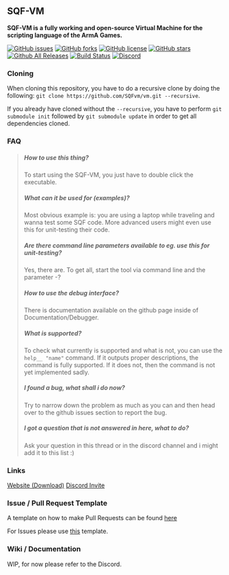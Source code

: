 ## SQF-VM
__SQF-VM is a fully working and open-source Virtual Machine for the scripting language of the ArmA Games.__

[![GitHub issues](https://img.shields.io/github/issues/SQFvm/vm)](https://github.com/SQFvm/vm/issues)
[![GitHub forks](https://img.shields.io/github/forks/SQFvm/vm)](https://github.com/SQFvm/vm/network)
[![GitHub license](https://img.shields.io/badge/license-LGPLv3-blue)](https://raw.githubusercontent.com/SQFvm/vm/master/LICENSE)
[![GitHub stars](https://img.shields.io/github/stars/SQFvm/vm)](https://github.com/SQFvm/vm/stargazers)
[![Github All Releases](https://img.shields.io/github/downloads/SQFvm/vm/total)](https://github.com/SQFvm/vm/releases)
[![Build Status](https://travis-ci.org/SQFvm/vm.svg?branch=master)](https://travis-ci.org/SQFvm/vm)
[![Discord](https://img.shields.io/discord/365800217871908864)](https://discord.gg/eP4QgTr)

### Cloning
When cloning this repository, you have to do a recursive clone by doing the following: `git clone https://github.com/SQFvm/vm.git --recursive`.

If you already have cloned without the `--recursive`, you have to perform `git submodule init` followed by `git submodule update` in order to get all dependencies cloned.

### FAQ

> ##### How to use this thing?
> To start using the SQF-VM, you just have to double click the executable.
>  
> ##### What can it be used for (examples)?
> Most obvious example is: you are using a laptop while traveling and wanna test some SQF code.
> More advanced users might even use this for unit-testing their code.
>  
> ##### Are there command line parameters available to eg. use this for unit-testing?
> Yes, there are. To get all, start the tool via command line and the parameter -?
>  
> ##### How to use the debug interface?
> There is documentation available on the github page inside of Documentation/Debugger.
>  
> ##### What is supported?
> To check what currently is supported and what is not, you can use the `help__ "name"` command.
> If it outputs proper descriptions, the command is fully supported.
> If it does not, then the command is not yet implemented sadly.
>  
> ##### I found a bug, what shall i do now?
> Try to narrow down the problem as much as you can and then head over to the github issues section to report the bug.
>  
> ##### I got a question that is not answered in here, what to do?
> Ask your question in this thread or in the discord channel and i might add it to this list :)

### Links

[Website (Download)](https://x39.io/projects?project=SQF-VM)
[Discord Invite](https://discord.gg/b5qCUCK)

### Issue / Pull Request Template

A template on how to make Pull Requests can be found [here](https://github.com/SQFvm/vm/blob/master/PULL_REQUEST_TEMPLATE.md)

For Issues please use [this](https://github.com/SQFvm/vm/blob/master/ISSUE_TEMPLATE.md) template.

### Wiki / Documentation

WIP, for now please refer to the Discord.
